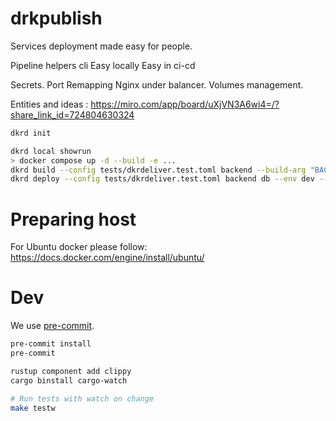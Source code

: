 # drkpublish

Services deployment made easy for people.



Pipeline helpers cli
Easy locally
Easy in ci-cd

Secrets.
Port
Remapping
Nginx under balancer.
Volumes management.

Entities and ideas : https://miro.com/app/board/uXjVN3A6wi4=/?share_link_id=724804630324


```bash
dkrd init

dkrd local showrun
> docker compose up -d --build -e ...
dkrd build --config tests/dkrdeliver.test.toml backend --build-arg "BACKEND_TAG=0.0.1"
dkrd deploy --config tests/dkrdeliver.test.toml backend db --env dev --build-arg "BACKEND_TAG=0.0.1"
```

# Preparing host

For Ubuntu docker please follow: https://docs.docker.com/engine/install/ubuntu/


# Dev

We use [pre-commit](https://pre-commit.com/).

```bash
pre-commit install
pre-commit
```

```bash
rustup component add clippy
cargo binstall cargo-watch
```

```bash
# Run tests with watch on change
make testw
```
